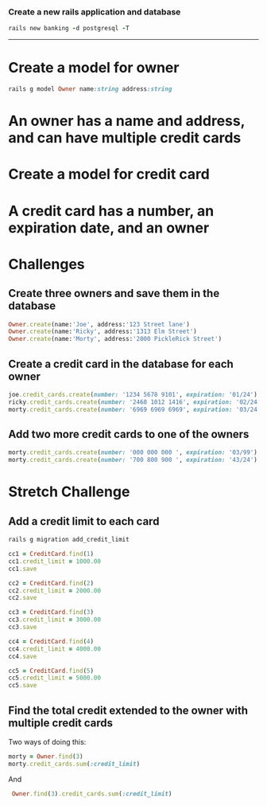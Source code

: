 ### Create a new rails application and database
```ruby
rails new banking -d postgresql -T
```
--- 

# Create a model for owner
```ruby
rails g model Owner name:string address:string
```
# An owner has a name and address, and can have multiple credit cards
# Create a model for credit card
# A credit card has a number, an expiration date, and an owner



# Challenges
## Create three owners and save them in the database
```ruby
Owner.create(name:'Joe', address:'123 Street lane')
Owner.create(name:'Ricky', address:'1313 Elm Street')
Owner.create(name:'Morty', address:'2000 PickleRick Street')
```
## Create a credit card in the database for each owner
```ruby
joe.credit_cards.create(number: '1234 5678 9101', expiration: '01/24')
ricky.credit_cards.create(number: '2468 1012 1416', expiration: '02/24')
morty.credit_cards.create(number: '6969 6969 6969', expiration: '03/24')
```
## Add two more credit cards to one of the owners
```ruby
morty.credit_cards.create(number: '000 000 000 ', expiration: '03/99')
morty.credit_cards.create(number: '700 800 900 ', expiration: '43/24')
```
# Stretch Challenge
## Add a credit limit to each card
```ruby
rails g migration add_credit_limit

cc1 = CreditCard.find(1)
cc1.credit_limit = 1000.00
cc1.save

cc2 = CreditCard.find(2)
cc2.credit_limit = 2000.00
cc2.save

cc3 = CreditCard.find(3)
cc3.credit_limit = 3000.00
cc3.save

cc4 = CreditCard.find(4)
cc4.credit_limit = 4000.00
cc4.save

cc5 = CreditCard.find(5)
cc5.credit_limit = 5000.00
cc5.save
```
## Find the total credit extended to the owner with multiple credit cards
Two ways of doing this:
```ruby
morty = Owner.find(3)
morty.credit_cards.sum(:credit_limit)
```
And
```ruby
 Owner.find(3).credit_cards.sum(:credit_limit)
 ```
